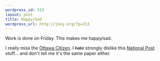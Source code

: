 ```yaml
--- 
wordpress_id: 313
layout: post
title: Happy/Sad
wordpress_url: http://jevy.org/?p=313
---
```

Work is done on Friday.  This makes me happy/sad.

I really miss the <a href="http://www.canada.com/ottawacitizen/index.html">Ottawa Citizen</a>.  I <strike>hate</strike> strongly dislike this <a href="http://www.canada.com/nationalpost/index.html">National Post</a> stuff... and don't tell me it's the same paper either.
